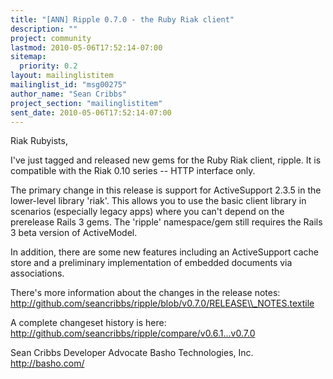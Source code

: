 ```yaml
---
title: "[ANN] Ripple 0.7.0 - the Ruby Riak client"
description: ""
project: community
lastmod: 2010-05-06T17:52:14-07:00
sitemap:
  priority: 0.2
layout: mailinglistitem
mailinglist_id: "msg00275"
author_name: "Sean Cribbs"
project_section: "mailinglistitem"
sent_date: 2010-05-06T17:52:14-07:00
---
```



Riak Rubyists,

I've just tagged and released new gems for the Ruby Riak client, ripple. It is 
compatible with the Riak 0.10 series -- HTTP interface only. 

The primary change in this release is support for ActiveSupport 2.3.5 in the 
lower-level library 'riak'. This allows you to use the basic client library in 
scenarios (especially legacy apps) where you can't depend on the prerelease 
Rails 3 gems. The 'ripple' namespace/gem still requires the Rails 3 beta 
version of ActiveModel.

In addition, there are some new features including an ActiveSupport cache store 
and a preliminary implementation of embedded documents via associations.

There's more information about the changes in the release notes: 
http://github.com/seancribbs/ripple/blob/v0.7.0/RELEASE\\_NOTES.textile

A complete changeset history is here: 
http://github.com/seancribbs/ripple/compare/v0.6.1...v0.7.0

Sean Cribbs 
Developer Advocate
Basho Technologies, Inc.
http://basho.com/
